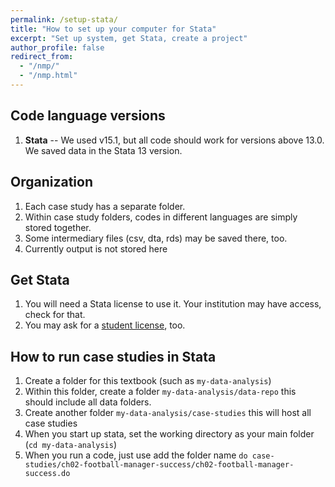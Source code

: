 ```yaml
---
permalink: /setup-stata/
title: "How to set up your computer for Stata"
excerpt: "Set up system, get Stata, create a project"
author_profile: false
redirect_from:
  - "/nmp/"
  - "/nmp.html"
---
```


## Code language versions
1. **Stata** -- We used v15.1, but all code should work for versions above 13.0. We saved data in the Stata 13 version.

## Organization
1. Each case study has a separate folder.
2. Within case study folders, codes in different languages are simply stored together.
3. Some intermediary files (csv, dta, rds) may be saved there, too.
4. Currently output is not stored here

## Get Stata
1. You will need a Stata license to use it. Your institution may have access, check for that.
2. You may ask for a [student license](https://www.stata.com/customer-service/short-term-license/), too.


## How to run case studies in Stata

1. Create a folder for this textbook (such as `my-data-analysis`)
2. Within this folder, create a folder `my-data-analysis/data-repo` this should include all data folders.
3. Create another folder  `my-data-analysis/case-studies` this will host all case studies
4. When you start up stata, set the working directory as your main folder (`cd my-data-analysis`)
5. When you run a code, just use add the folder name `do case-studies/ch02-football-manager-success/ch02-football-manager-success.do`
